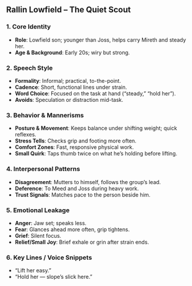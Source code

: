 ## Rallin Lowfield – The Quiet Scout

### 1. Core Identity
- **Role**: Lowfield son; younger than Joss, helps carry Mireth and steady her.
- **Age & Background**: Early 20s; wiry but strong.

### 2. Speech Style
- **Formality**: Informal; practical, to-the-point.
- **Cadence**: Short, functional lines under strain.
- **Word Choice**: Focused on the task at hand (“steady,” “hold her”).
- **Avoids**: Speculation or distraction mid-task.

### 3. Behavior & Mannerisms
- **Posture & Movement**: Keeps balance under shifting weight; quick reflexes.
- **Stress Tells**: Checks grip and footing more often.
- **Comfort Zones**: Fast, responsive physical work.
- **Small Quirk**: Taps thumb twice on what he’s holding before lifting.

### 4. Interpersonal Patterns
- **Disagreement**: Mutters to himself, follows the group’s lead.
- **Deference**: To Meed and Joss during heavy work.
- **Trust Signals**: Matches pace to the person beside him.

### 5. Emotional Leakage
- **Anger**: Jaw set; speaks less.
- **Fear**: Glances ahead more often, grip tightens.
- **Grief**: Silent focus.
- **Relief/Small Joy**: Brief exhale or grin after strain ends.

### 6. Key Lines / Voice Snippets
- “Lift her easy.”
- “Hold her — slope’s slick here.”